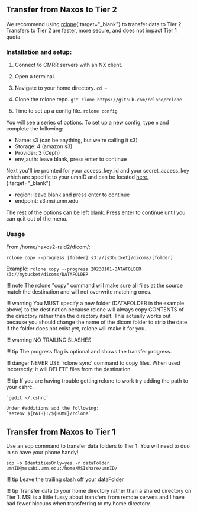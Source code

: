 ## Transfer from Naxos to Tier 2

We recommend using [rclone](https://github.com/rclone/rclone){:target="_blank"} to transfer data to Tier 2. Transfers to Tier 2 are faster, more secure, and does not impact Tier 1 quota. 

### Installation and setup:

1. Connect to CMRR servers with an NX client. 
2. Open a terminal. 
3. Navigate to your home directory.
`cd ~` 
4. Clone the rclone repo. 
`git clone https://github.com/rclone/rclone`

5. Time to set up a config file. 
`rclone config`

You will see a series of options. To set up a new config, type `n` and complete the following:

* Name: s3 (can be anything, but we're calling it s3)
* Storage: 4 (amazon s3)
* Provider: 3 (Ceph)
* env_auth: leave blank, press enter to continue

Next you'll be promted for your access_key_id and your secret_access_key which are specific to your umnID and can be located [here.](https://www.msi.umn.edu/content/s3-credentials){:target="_blank"}

* region: leave blank and press enter to continue
* endpoint: s3.msi.umn.edu

The rest of the options can be left blank. Press enter to continue until you can quit out of the menu. 

### Usage

From /home/naxos2-raid2/dicom/:

`rclone copy --progress [folder] s3://[s3bucket]/dicoms/[folder]`

Example:
`rclone copy --progress 20230101-DATAFOLDER s3://mybucket/dicoms/DATAFOLDER`

!!! note
    The rclone "copy" command will make sure all files at the source match the destination and will not overwrite matching ones. 
    
!!! warning 
    You MUST specify a new folder (DATAFOLDER in the example above) to the destination because rclone will always copy CONTENTS of the directory rather than the directory itself. This actually works out because you should change the name of the dicom folder to strip the date. If the folder does not exist yet, rclone will make it for you.

!!! warning
    NO TRAILING SLASHES

!!! tip
    The progress flag is optional and shows the transfer progress. 

!!! danger
    NEVER USE 'rclone sync' command to copy files. When used incorrectly, it will DELETE files from the destination. 

!!! tip 
    If you are having trouble getting rclone to work try adding the path to your cshrc. 

    `gedit ~/.cshrc`
    
    Under #additions add the following:
    `setenv ${PATH}:/${HOME}/rclone`

## Transfer from Naxos to Tier 1

Use an scp command to transfer data folders to Tier 1. You will need to duo in so have your phone handy! 

`scp -o IdentitiesOnly=yes -r dataFolder umnID@mesabi.umn.edu:/home/MSIshare/umnID/`

!!! tip 
    Leave the trailing slash off your dataFolder

!!! tip 
    Transfer data to your home directory rather than a shared directory on Tier 1. MSI is a little fussy about transfers from remote servers and I have had fewer hiccups when transferring to my home directory. 